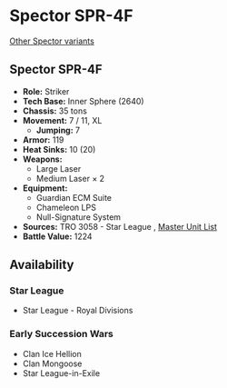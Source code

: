 # Spector SPR-4F 

[Other Spector variants](../spector.md) 

## Spector SPR-4F 

- **Role:** Striker 
- **Tech Base:** Inner Sphere (2640) 
- **Chassis:** 35 tons 
- **Movement:** 7 / 11, XL 
  - **Jumping:** 7 
- **Armor:** 119 
- **Heat Sinks:** 10 (20) 
- **Weapons:** 
  - Large Laser 
  - Medium Laser × 2 
- **Equipment:** 
  - Guardian ECM Suite 
  - Chameleon LPS 
  - Null-Signature System 
- **Sources:** TRO 3058 - Star League , [Master Unit List](http://masterunitlist.info/Unit/Details/3002/spector-spr-4f) 
- **Battle Value:** 1224 

## Availability 

### Star League 

- Star League - Royal Divisions 

### Early Succession Wars 

- Clan Ice Hellion 
- Clan Mongoose 
- Star League-in-Exile 

